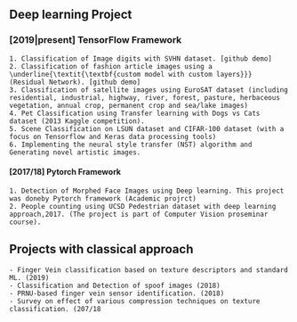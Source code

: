 


## Deep learning Project

### [2019|present]  TensorFlow Framework 
 
    1. Classification of Image digits with SVHN dataset. [github demo]
	2. Classification of fashion article images using a \underline{\textit{\textbf{custom model with custom layers}}} (Residual Network). [github demo]
    3. Classification of satellite images using EuroSAT dataset (including residential, industrial, highway, river, forest, pasture, herbaceous vegetation, annual crop, permanent crop and sea/lake images)
    4. Pet Classification using Transfer learning with Dogs vs Cats dataset (2013 Kaggle competition).
    5. Scene Classification on LSUN dataset and CIFAR-100 dataset (with a focus on Tensorflow and Keras data processing tools)
    6. Implementing the neural style transfer (NST) algorithm and Generating novel artistic images.


#### [2017/18]  Pytorch Framework 
 
	1. Detection of Morphed Face Images using Deep learning. This project was doneby Pytorch framework (Academic projrct)
    2. People counting using UCSD Pedestrian dataset with deep learning approach,2017. (The project is part of Computer Vision proseminar course).

	
## Projects with classical approach
	- Finger Vein classification based on texture descriptors and standard ML. (2019)
	- Classification and Detection of spoof images (2018)
	- PRNU-based finger vein sensor identification. (2018)
	- Survey on effect of various compression techniques on texture classification. (207/18 	
	
	
	